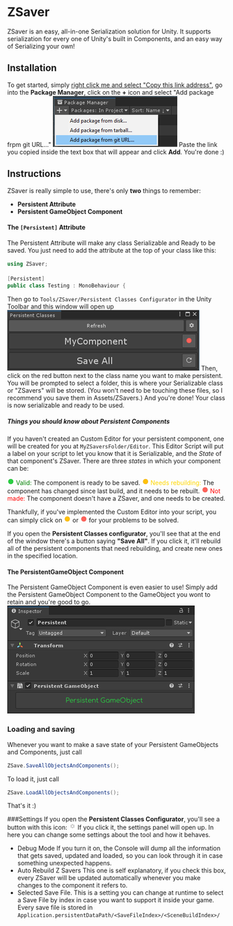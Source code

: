 # ZSaver
ZSaver is an easy, all-in-one Serialization solution for Unity. It supports serialization for every one of Unity's built in Components, and an easy way of Serializing your own!
## Installation
To get started, simply [right click me and select "Copy this link address"](https://github.com/Ziplaw/ZSave.git), go into the **Package Manager**, click on the **+** icon and select "Add package frpm git URL..."
 ![no image :(](Scripts\Editor\Resources\README\package_manager_tut.png)
 Paste the link you copied inside the text box that will appear and click **Add**.
You're done :)
## Instructions
ZSaver is really simple to use, there's only **two** things to remember:

 - **Persistent Attribute**
 - **Persistent GameObject Component**

#### The ```[Persistent]``` Attribute
The Persistent Attribute will make any class Serializable and Ready to be saved. You just need to add the attribute at the top of your class like this:
```cs
using ZSaver;

[Persistent]
public class Testing : MonoBehaviour {
```
Then go to ```Tools/ZSaver/Persistent Classes Configurator``` in the Unity Toolbar and this window will open up
 ![no image :(](Scripts\Editor\Resources\README\configurator_tut.png)
Then, click on the red button next to the class name you want to make persistent.
You will be prompted to select a folder, this is where your Serializable class or "ZSavers" will be stored. (You won't need to be touching these files, so I recommend you save them in Assets/ZSavers.)
And you're done! Your class is now serializable and ready to be used.
##### Things you should know about Persistent Components
If you haven't created an Custom Editor for your persistent component, one will be created for you at ```MyZSaversFolder/Editor```.
This Editor Script will put a label on your script to let you know that it is Serializable, and the _State_ of that component's ZSaver.
There are three _states_ in which your component can be:

![no image :(](Scripts\Editor\Resources\valid.png) <span style="color: green;">Valid:</span> The component is ready to be saved.
![no image :(](Scripts\Editor\Resources\needs_rebuilding.png) <span style="color: gold;">Needs rebuilding:</span> The component has changed since last build, and it needs to be rebuilt.
![no image :(](Scripts\Editor\Resources\not_made.png) <span style="color: red;">Not made:</span> The component doesn't have a ZSaver, and one needs to be created.

Thankfully, if you've implemented the Custom Editor into your script, you can simply click on ![no image :(](Scripts\Editor\Resources\needs_rebuilding.png) or ![no image :(](Scripts\Editor\Resources\not_made.png) for your problems to be solved.

If you open the **Persistent Classes configurator**, you'll see that at the end of the window there's a button saying **"Save All"**. If you click it, it'll rebuild all of the persistent components that need rebuilding, and create new ones in the specified location.

 #### The PersistentGameObject Component
The Persistent GameObject Component is even easier to use!
Simply add the Persistent GameObject Component to the GameObject you wont to retain and you're good to go.
![no image :(](Scripts\Editor\Resources\README\persistent_go_tut.png)

### Loading and saving
Whenever you want to make a save state of your Persistent GameObjects and Components, just call 
```cs
ZSave.SaveAllObjectsAndComponents();
```
To load it, just call 
```cs
ZSave.LoadAllObjectsAndComponents();
```
That's it :)

###Settings
If you open the **Persistent Classes Configurator**, you'll see a button with this icon: ![no image :(](Scripts\Editor\Resources\cog.png)
If you click it, the settings panel will open up. In here you can change some settings about the tool and how it behaves.
 - Debug Mode
 If you turn it on, the Console will dump all the information that gets saved, updated and loaded, so you can look through it in case something unexpected happens.
 - Auto Rebuild Z Savers
 This one is self explanatory, if you check this box, every ZSaver will be updated automatically whenever you make changes to the component it refers to.
 - Selected Save File. This is a setting you can change at runtime to select a Save File by index in case you want to support it inside your game. Every save file is stored in ```Application.persistentDataPath/<SaveFileIndex>/<SceneBuildIndex>/```
